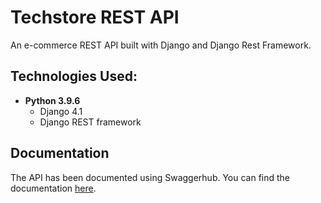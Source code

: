 # Techstore REST API #
An e-commerce REST API built with Django and Django Rest Framework.

## Technologies Used: ##
* __Python 3.9.6__
    * Django 4.1
    * Django REST framework

## Documentation
The API has been documented using Swaggerhub. You can find the documentation [here](https://app.swaggerhub.com/apis-docs/NgcoboAyanda/TechstoreAPI/0.1a#/Reset%20User%20Password/ResetPassword).
